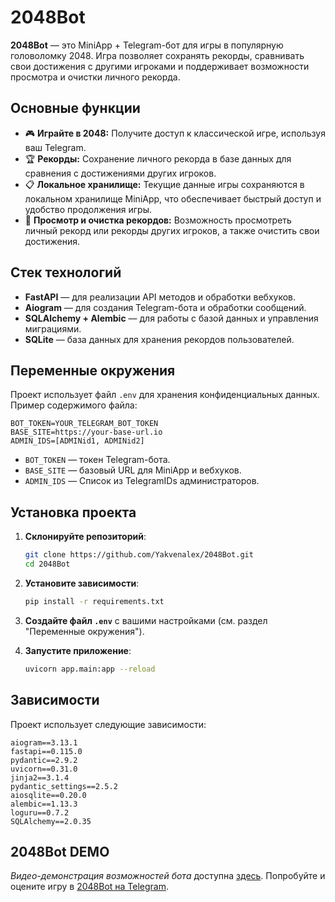 # 2048Bot

**2048Bot** — это MiniApp + Telegram-бот для игры в популярную головоломку 2048. Игра позволяет сохранять рекорды, сравнивать свои достижения с другими игроками и поддерживает возможности просмотра и очистки личного рекорда.

## Основные функции

- 🎮 **Играйте в 2048:** Получите доступ к классической игре, используя ваш Telegram.
- 🏆 **Рекорды:** Сохранение личного рекорда в базе данных для сравнения с достижениями других игроков.
- 📋 **Локальное хранилище:** Текущие данные игры сохраняются в локальном хранилище MiniApp, что обеспечивает быстрый доступ и удобство продолжения игры.
- 🔄 **Просмотр и очистка рекордов:** Возможность просмотреть личный рекорд или рекорды других игроков, а также очистить свои достижения.

## Стек технологий

- **FastAPI** — для реализации API методов и обработки вебхуков.
- **Aiogram** — для создания Telegram-бота и обработки сообщений.
- **SQLAlchemy + Alembic** — для работы с базой данных и управления миграциями.
- **SQLite** — база данных для хранения рекордов пользователей.

## Переменные окружения

Проект использует файл `.env` для хранения конфиденциальных данных. Пример содержимого файла:

```env
BOT_TOKEN=YOUR_TELEGRAM_BOT_TOKEN
BASE_SITE=https://your-base-url.io
ADMIN_IDS=[ADMINid1, ADMINid2]
```

- `BOT_TOKEN` — токен Telegram-бота.
- `BASE_SITE` — базовый URL для MiniApp и вебхуков.
- `ADMIN_IDS` — Список из TelegramIDs администраторов.

## Установка проекта

1. **Склонируйте репозиторий**:
   ```bash
   git clone https://github.com/Yakvenalex/2048Bot.git
   cd 2048Bot
   ```

2. **Установите зависимости**:
   ```bash
   pip install -r requirements.txt
   ```

3. **Создайте файл `.env`** с вашими настройками (см. раздел "Переменные окружения").

4. **Запустите приложение**:
   ```bash
   uvicorn app.main:app --reload
   ```

## Зависимости

Проект использует следующие зависимости:

```text
aiogram==3.13.1
fastapi==0.115.0
pydantic==2.9.2
uvicorn==0.31.0
jinja2==3.1.4
pydantic_settings==2.5.2
aiosqlite==0.20.0
alembic==1.13.3
loguru==0.7.2
SQLAlchemy==2.0.35
   ```
## 2048Bot DEMO

*Видео-демонстрация возможностей бота* доступна [здесь]([https://rutube.ru/video/private/06223afdb8c13de35756e20273152cea/?p=Al2t5kkmsl0XcjURjGZPQg](https://rutube.ru/video/private/38bae2fcdb307aa180317f562b38424b/?p=bdv6BXc-HrkfpDZMYjoa4g)). Попробуйте и оцените игру в [2048Bot на Telegram](https://t.me/fast_api_2048BOT).

